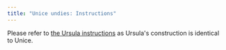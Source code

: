 ```yaml
---
title: "Unice undies: Instructions"
---
```


<Note>

Please refer to [the Ursula instructions](/docs/patterns/ursula/instructions) as 
Ursula's construction is identical to Unice.

</Note>

